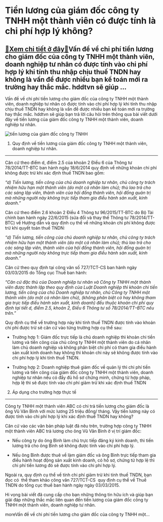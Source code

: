 Tiền lương của giám đốc công ty TNHH một thành viên có được tính là chi phí hợp lý không?
=============================================================================================

[:gift:Xem chi tiết ở đây:gift:](https://hddtvn.com/tien-luong-cu%cc%89a-giam-doc-cong-ty-tnhh-mot-thanh-vien-co-duoc-tinh-la-chi-phi-hop-ly-khong/)Vấn đề về chi phí tiền lương cho giám đốc của công ty TNHH một thành viên, doanh nghiệp tư nhân có được tính vào chi phí hợp lý khi tính thu nhập chịu thuế TNDN hay không là vấn đề được nhiều bạn kế toán mới ra trường hay thắc mắc. hddtvn sẽ giúp …
--------------------------------------------------------------------------------------------------------------------------------------------------------------------------------------------------------------------------------------------------------

Vấn đề về chi phí tiền lương cho giám đốc của công ty TNHH một thành viên, doanh nghiệp tư nhân có được tính vào chi phí hợp lý khi tính thu nhập chịu thuế TNDN hay không là vấn đề được nhiều bạn kế toán mới ra trường hay thắc mắc. hddtvn sẽ giúp bạn trả lời câu hỏi trên thông qua bài viết dưới đây về tiền lương của giám đốc công ty TNHH một thành viên, doanh nghiệp tư nhân.


![tiền lương của giám đốc công ty TNHH ](https://hddtvn.com/wp-content/uploads/2021/01/lương.png)


1. Quy định về tiền lương của giám đốc công ty TNHH một thành viên, doanh nghiệp tư nhân.
-----------------------------------------------------------------------------------------


Căn cứ theo điểm d, điểm 2.5 của khoản 2 Điều 6 của Thông tư 78/2014/TT-BTC ban hành ngày 18/6/2014 quy định về những khoản chi phí không được trừ khi xác định thuế TNDN bao gồm:


*“*d) Tiền lương, tiền công của chủ doanh nghiệp tư nhân, chủ công ty trách nhiệm hữu hạn một thành viên (do một cá nhân làm chủ); thù lao trả cho các sáng lập viên, thành viên của hội đồng thành viên, hội đồng quản trị mà những người này không trực tiếp tham gia điều hành sản xuất, kinh doanh.”**


Căn cứ theo điểm 2.6 khoản 2 Điều 4 Thông tư 96/2015/TT-BTC do Bộ Tài chính ban hành ngày 22/6/2015 (sửa đổi và thay thế Thông tư 78/2014/TT-BTC) về Hướng dẫn và quy định cụ thể về những khoản chi phí không được trừ khi quyết toán thuế TNDN:


*“d) Tiền lương, tiền công của chủ doanh nghiệp tư nhân, chủ công ty trách nhiệm hữu hạn một thành viên (do một cá nhân làm chủ); thù lao trả cho các sáng lập viên, thành viên của hội đồng thành viên, hội đồng quản trị mà những người này không trực tiếp tham gia điều hành sản xuất, kinh doanh.”*


Căn cứ theo quy định tại công văn số 727/TCT-CS ban hành ngày 03/03/2015 do Tổng cục Thuế ban hành:


*“Căn cứ đặc thù của Doanh nghiệp tư nhân và Công ty TNHH một thành viên được thành lập theo quy định của Luật Doanh nghiệp thì khoản chi tiền lương, tiền công của chủ Doanh nghiệp tư nhân, chủ Công ty TNHH một thành viên (do một cá nhân làm chủ), (không phân biệt có hay không tham gia trực tiếp điều hành sản xuất, kinh doanh) đều thuộc khoản chi phí quy định tại tiết d, điểm 2.5, khoản 2, Điều 6 Thông tư số 78/2014/TT–BTC nêu trên.”*


Quy định cụ thể về trường hợp này khi tính thuế TNDN được tính vào khoản chi phí được trừ sẽ căn cứ vào từng trường hợp cụ thể sau:




* Trường hợp 1: Giám đốc trực tiếp là chủ doanh nghiệp thì khoản chi tiền lương và tiền công của chủ công ty TNHH một thành viên do cá nhân làm chủ doanh nghiệp và không phân biệt chi phí có tham gia điều hành sản xuất kinh doanh hay không thì khoản chi này sẽ không được tính vào chi phí hợp lý khi tính thuế TNDN.

* Trường hợp 2: Doanh nghiệp thuê giám đốc về quản lý thì chi phí tiền lương và tiền công của giám đốc công ty TNHH một thành viên, doanh nghiệp tư nhân nếu có đầy đủ hồ sơ chứng minh, chứng từ hợp pháp, hợp lệ thì sẽ được tính vào chi phí giảm trừ khi xác định thuế TNDN



2. Áp dụng cho trường hợp thực tế
---------------------------------


Công ty TNHH một thành viên ABC có chi trả tiền lương cho giám đốc là ông Vũ Văn Bình với mức lương 25 triệu đồng/ tháng. Vậy tiền lương này có được tính vào chi phí hợp lý khi xác định thuế TNDN hay không?


Căn cứ vào các văn bản pháp luật đã nêu trên, trường hợp công ty TNHH một thành viên ABC trả lương cho ông Vũ Văn Bình ở vị trí giám đốc:




* Nếu công ty do ông Bình làm chủ trực tiếp đăng ký kinh doanh, thì tiền lương trả cho ông Bình sẽ không được tính vào chi phí hợp lý.

* Nếu ông Bình được thuê về làm giám đốc và ông Bình trực tiếp tham gia điều hành hoạt động sản xuất kinh doanh, có hồ sơ, chứng từ hợp lệ thì chi phí tiền lương đó sẽ được tính vào chi phí hợp lý.



Ngoài ra, quy định cụ thể về tính chi phí giảm trừ khi tính thuế TNDN, bạn đọc có  thể tham khảo công văn 727/TCT-CS  quy định cụ thể về Thuế TNDN do tổng cục thuế ban hành ngày ngày 03/03/2015.


Hi vọng bài viết đã cung cấp cho bạn những thông tin hữu ích và giúp bạn giải đáp những thắc mắc liên quan đến tiền lương của giám đốc công ty TNHH một thành viên, doanh nghiệp tư nhân.



moreVấn đề về chi phí tiền lương cho giám đốc của công ty TNHH một…

